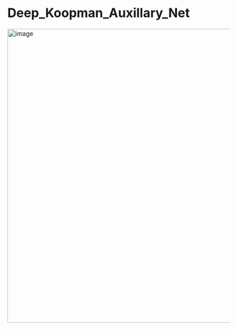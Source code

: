 # Deep_Koopman_Auxillary_Net


<img width="648" height="664" alt="image" src="https://github.com/user-attachments/assets/2b6a409c-ad7b-4c29-a3e4-42348d983253" />
